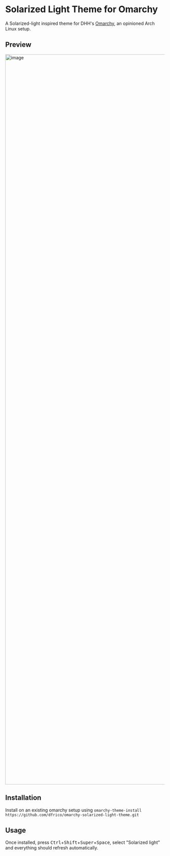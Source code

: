 # Solarized Light Theme for Omarchy
A Solarized-light inspired theme for DHH's [Omarchy](https://omarchy.org), an opinioned Arch Linux setup.

## Preview
<img width="4096" height="2304" alt="image" src="https://github.com/user-attachments/assets/bcc29b73-62f6-4dd6-935b-05ca39985994" />

## Installation
Install on an existing omarchy setup using `omarchy-theme-install https://github.com/dfrico/omarchy-solarized-light-theme.git`

## Usage
Once installed, press <kbd>Ctrl</kbd>+<kbd>Shift</kbd>+<kbd>Super</kbd>+<kbd>Space</kbd>, select "Solarized light" and everything should refresh automatically.
